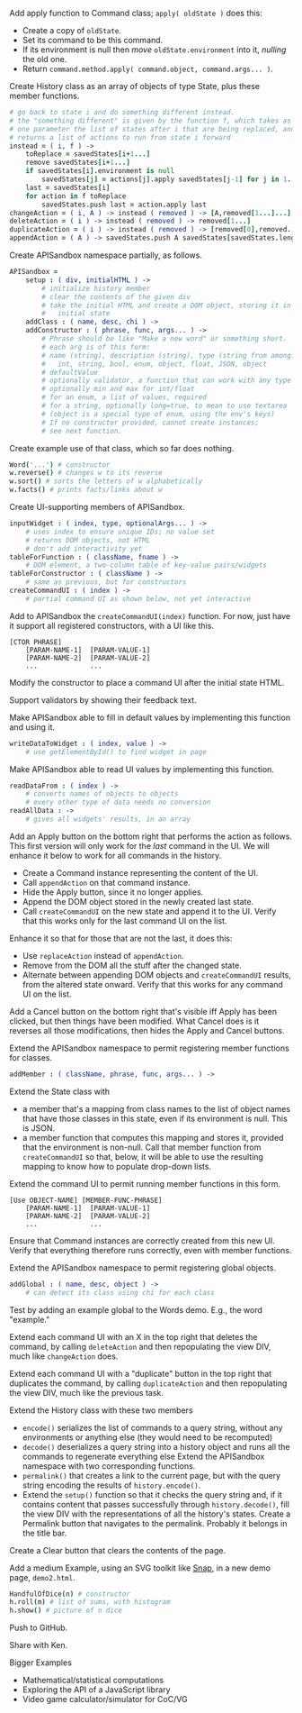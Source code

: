 
Add apply function to Command class; `apply( oldState )` does this:
 * Create a copy of `oldState`.
 * Set its command to be this command.
 * If its environment is null then *move* `oldState.environment` into it,
   *nulling* the old one.
 * Return `command.method.apply( command.object, command.args... )`.

Create History class as an array of objects of type State, plus these
member functions.
```coffee
# go back to state i and do something different instead.
# the "something different" is given by the function f, which takes as its
# one parameter the list of states after i that are being replaced, and
# returns a list of actions to run from state i forward
instead = ( i, f ) ->
    toReplace = savedStates[i+1...]
    remove savedStates[i+1...]
    if savedStates[i].environment is null
        savedStates[j] = actions[j].apply savedStates[j-1] for j in 1..i
    last = savedStates[i]
    for action in f toReplace
        savedStates.push last = action.apply last
changeAction = ( i, A ) -> instead ( removed ) -> [A,removed[1...]...]
deleteAction = ( i ) -> instead ( removed ) -> removed[1...]
duplicateAction = ( i ) -> instead ( removed ) -> [removed[0],removed...]
appendAction = ( A ) -> savedStates.push A savedStates[savedStates.length-1]
```

Create APISandbox namespace partially, as follows.
```coffee
APISandbox =
    setup : ( div, initialHTML ) ->
        # initialize history member
        # clear the contents of the given div
        # take the initial HTML and create a DOM object, storing it in the
        #   initial state
    addClass : ( name, desc, chi ) ->
    addConstructor : ( phrase, func, args... ) ->
        # Phrase should be like "Make a new word" or something short.
        # each arg is of this form:
        # name (string), description (string), type (string from among:
        #   int, string, bool, enum, object, float, JSON, object
        # defaultValue
        # optionally validator, a function that can work with any type
        # optionally min and max for int/float
        # for an enum, a list of values, required
        # for a string, optionally long=true, to mean to use textarea
        # (object is a special type of enum, using the env's keys)
        # If no constructor provided, cannot create instances;
        # see next function.
```

Create example use of that class, which so far does nothing.
```coffee
Word('...') # constructor
w.reverse() # changes w to its reverse
w.sort() # sorts the letters of w alphabetically
w.facts() # prints facts/links about w
```

Create UI-supporting members of APISandbox.
```coffee
inputWidget : ( index, type, optionalArgs... ) ->
    # uses index to ensure unique IDs; no value set
    # returns DOM objects, not HTML
    # don't add interactivity yet
tableForFunction : ( className, fname ) ->
    # DOM element, a two-column table of key-value pairs/widgets
tableForConstructor : ( className ) ->
    # same as previous, but for constructors
createCommandUI : ( index ) ->
    # partial command UI as shown below, not yet interactive
```

Add to APISandbox the `createCommandUI(index)` function.  For now, just have
it support all registered constructors, with a UI like this.
```
[CTOR PHRASE]
    [PARAM-NAME-1]  [PARAM-VALUE-1]
    [PARAM-NAME-2]  [PARAM-VALUE-2]
    ...             ...
```

Modify the constructor to place a command UI after the initial state HTML.

Support validators by showing their feedback text.

Make APISandbox able to fill in default values by implementing this function
and using it.
```coffee
writeDataToWidget : ( index, value ) ->
    # use getElementById() to find widget in page
```

Make APISandbox able to read UI values by implementing this function.
```coffee
readDataFrom : ( index ) ->
    # converts names of objects to objects
    # every other type of data needs no conversion
readAllData : ->
    # gives all widgets' results, in an array
```

Add an Apply button on the bottom right that performs the action as follows.
This first version will only work for the *last* command in the UI.  We will
enhance it below to work for all commands in the history.
 * Create a Command instance representing the content of the UI.
 * Call `appendAction` on that command instance.
 * Hide the Apply button, since it no longer applies.
 * Append the DOM object stored in the newly created last state.
 * Call `createCommandUI` on the new state and append it to the UI.
Verify that this works only for the last command UI on the list.

Enhance it so that for those that are not the last, it does this:
 * Use `replaceAction` instead of `appendAction`.
 * Remove from the DOM all the stuff after the changed state.
 * Alternate between appending DOM objects and `createCommandUI` results,
   from the altered state onward.
Verify that this works for any command UI on the list.

Add a Cancel button on the bottom right that's visible iff Apply has been
clicked, but then things have been modified.  What Cancel does is it
reverses all those modifications, then hides the Apply and Cancel buttons.

Extend the APISandbox namespace to permit registering member functions for
classes.
```coffee
addMember : ( className, phrase, func, args... ) ->
```

Extend the State class with
 * a member that's a mapping from class names to the list of object names
   that have those classes in this state, even if its environment is null.
   This is JSON.
 * a member function that computes this mapping and stores it, provided that
   the environment is non-null.
Call that member function from `createCommandUI` so that, below, it will be
able to use the resulting mapping to know how to populate drop-down lists.

Extend the command UI to permit running member functions in this form.
```
[Use OBJECT-NAME] [MEMBER-FUNC-PHRASE]
    [PARAM-NAME-1]  [PARAM-VALUE-1]
    [PARAM-NAME-2]  [PARAM-VALUE-2]
    ...             ...
```

Ensure that Command instances are correctly created from this new UI.
Verify that everything therefore runs correctly, even with member functions.

Extend the APISandbox namespace to permit registering global objects.
```coffee
addGlobal : ( name, desc, object ) ->
    # can detect its class using chi for each class
```
Test by adding an example global to the Words demo.  E.g., the word
"example."

Extend each command UI with an X in the top right that deletes the command,
by calling `deleteAction` and then repopulating the view DIV, much like
`changeAction` does.

Extend each command UI with a "duplicate" button in the top right that
duplicates the command, by calling `duplicateAction` and then repopulating
the view DIV, much like the previous task.

Extend the History class with these two members
 * `encode()` serializes the list of commands to a query string, without any
   environments or anything else (they would need to be recomputed)
 * `decode()` deserializes a query string into a history object and runs all
   the commands to regenerate everything else
Extend the APISandbox namespace with two corresponding functions.
 * `permalink()` that creates a link to the current page, but with the query
   string encoding the results of `history.encode()`.
 * Extend the `setup()` function so that it checks the query string and, if
   it contains content that passes successfully through `history.decode()`,
   fill the view DIV with the representations of all the history's states.
Create a Permalink button that navigates to the permalink.  Probably it
belongs in the title bar.

Create a Clear button that clears the contents of the page.

Add a medium Example, using an SVG toolkit like [Snap](http://snapsvg.io),
in a new demo page, `demo2.html`.
```coffee
HandfulOfDice(n) # constructor
h.roll(m) # list of sums, with histogram
h.show() # picture of n dice
```

Push to GitHub.

Share with Ken.

Bigger Examples
 * Mathematical/statistical computations
 * Exploring the API of a JavaScript library
 * Video game calculator/simulator for CoC/VG
